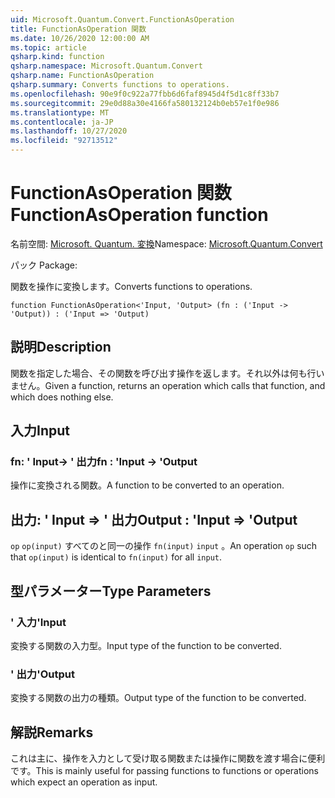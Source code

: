 ```yaml
---
uid: Microsoft.Quantum.Convert.FunctionAsOperation
title: FunctionAsOperation 関数
ms.date: 10/26/2020 12:00:00 AM
ms.topic: article
qsharp.kind: function
qsharp.namespace: Microsoft.Quantum.Convert
qsharp.name: FunctionAsOperation
qsharp.summary: Converts functions to operations.
ms.openlocfilehash: 90e9f0c922a77fbb6d6faf8945d4f5d1c8ff33b7
ms.sourcegitcommit: 29e0d88a30e4166fa580132124b0eb57e1f0e986
ms.translationtype: MT
ms.contentlocale: ja-JP
ms.lasthandoff: 10/27/2020
ms.locfileid: "92713512"
---
```

# <a name="functionasoperation-function"></a><span data-ttu-id="a4a71-102">FunctionAsOperation 関数</span><span class="sxs-lookup"><span data-stu-id="a4a71-102">FunctionAsOperation function</span></span>

<span data-ttu-id="a4a71-103">名前空間: [Microsoft. Quantum. 変換](xref:Microsoft.Quantum.Convert)</span><span class="sxs-lookup"><span data-stu-id="a4a71-103">Namespace: [Microsoft.Quantum.Convert](xref:Microsoft.Quantum.Convert)</span></span>

<span data-ttu-id="a4a71-104">パック [](https://nuget.org/packages/)</span><span class="sxs-lookup"><span data-stu-id="a4a71-104">Package: [](https://nuget.org/packages/)</span></span>


<span data-ttu-id="a4a71-105">関数を操作に変換します。</span><span class="sxs-lookup"><span data-stu-id="a4a71-105">Converts functions to operations.</span></span>

```qsharp
function FunctionAsOperation<'Input, 'Output> (fn : ('Input -> 'Output)) : ('Input => 'Output)
```


## <a name="description"></a><span data-ttu-id="a4a71-106">説明</span><span class="sxs-lookup"><span data-stu-id="a4a71-106">Description</span></span>

<span data-ttu-id="a4a71-107">関数を指定した場合、その関数を呼び出す操作を返します。それ以外は何も行いません。</span><span class="sxs-lookup"><span data-stu-id="a4a71-107">Given a function, returns an operation which calls that function, and which does nothing else.</span></span>

## <a name="input"></a><span data-ttu-id="a4a71-108">入力</span><span class="sxs-lookup"><span data-stu-id="a4a71-108">Input</span></span>

### <a name="fn--input---output"></a><span data-ttu-id="a4a71-109">fn: ' Input-> ' 出力</span><span class="sxs-lookup"><span data-stu-id="a4a71-109">fn : 'Input -> 'Output</span></span>

<span data-ttu-id="a4a71-110">操作に変換される関数。</span><span class="sxs-lookup"><span data-stu-id="a4a71-110">A function to be converted to an operation.</span></span>



## <a name="output--input--output"></a><span data-ttu-id="a4a71-111">出力: ' Input => ' 出力</span><span class="sxs-lookup"><span data-stu-id="a4a71-111">Output : 'Input => 'Output</span></span> 

<span data-ttu-id="a4a71-112">`op` `op(input)` すべてのと同一の操作 `fn(input)` `input` 。</span><span class="sxs-lookup"><span data-stu-id="a4a71-112">An operation `op` such that `op(input)` is identical to `fn(input)` for all `input`.</span></span>

## <a name="type-parameters"></a><span data-ttu-id="a4a71-113">型パラメーター</span><span class="sxs-lookup"><span data-stu-id="a4a71-113">Type Parameters</span></span>

### <a name="input"></a><span data-ttu-id="a4a71-114">' 入力</span><span class="sxs-lookup"><span data-stu-id="a4a71-114">'Input</span></span>

<span data-ttu-id="a4a71-115">変換する関数の入力型。</span><span class="sxs-lookup"><span data-stu-id="a4a71-115">Input type of the function to be converted.</span></span>
### <a name="output"></a><span data-ttu-id="a4a71-116">' 出力</span><span class="sxs-lookup"><span data-stu-id="a4a71-116">'Output</span></span>

<span data-ttu-id="a4a71-117">変換する関数の出力の種類。</span><span class="sxs-lookup"><span data-stu-id="a4a71-117">Output type of the function to be converted.</span></span>

## <a name="remarks"></a><span data-ttu-id="a4a71-118">解説</span><span class="sxs-lookup"><span data-stu-id="a4a71-118">Remarks</span></span>

<span data-ttu-id="a4a71-119">これは主に、操作を入力として受け取る関数または操作に関数を渡す場合に便利です。</span><span class="sxs-lookup"><span data-stu-id="a4a71-119">This is mainly useful for passing functions to functions or operations which expect an operation as input.</span></span>
